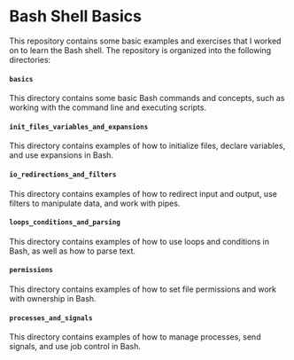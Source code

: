 # Bash Shell Basics

This repository contains some basic examples and exercises that I worked on to learn the Bash shell. The repository is organized into the following directories:

#### `basics`
This directory contains some basic Bash commands and concepts, such as working with the command line and executing scripts.

#### `init_files_variables_and_expansions`
This directory contains examples of how to initialize files, declare variables, and use expansions in Bash.

#### `io_redirections_and_filters`
This directory contains examples of how to redirect input and output, use filters to manipulate data, and work with pipes.

#### `loops_conditions_and_parsing`
This directory contains examples of how to use loops and conditions in Bash, as well as how to parse text.

#### `permissions`
This directory contains examples of how to set file permissions and work with ownership in Bash.

#### `processes_and_signals`
This directory contains examples of how to manage processes, send signals, and use job control in Bash.
